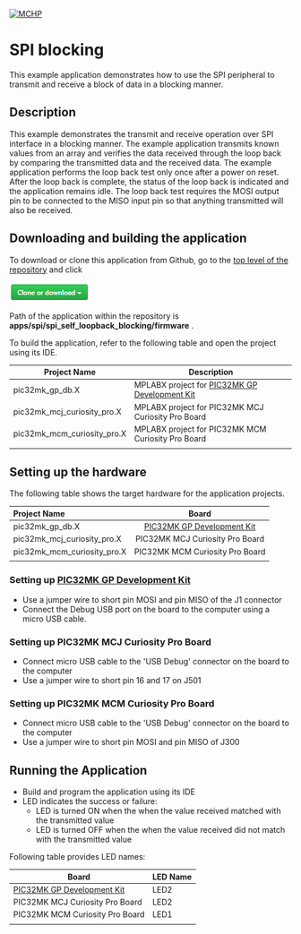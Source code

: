 [![MCHP](https://www.microchip.com/ResourcePackages/Microchip/assets/dist/images/logo.png)](https://www.microchip.com)

# SPI blocking

This example application demonstrates how to use the SPI peripheral to transmit and receive a block of data in a blocking manner.

## Description

This example demonstrates the transmit and receive operation over SPI interface in a blocking manner. The example application transmits known values from an array and verifies the data received through the loop back by comparing the transmitted data and the received data. The example application performs the loop back test only once after a power on reset. After the loop back is complete, the status of the loop back is indicated and the application remains idle. The loop back test requires the MOSI output pin to be connected to the MISO input pin so that anything transmitted will also be received.

## Downloading and building the application

To download or clone this application from Github, go to the [top level of the repository](https://github.com/Microchip-MPLAB-Harmony/csp_apps_pic32mk) and click

![clone](../../../docs/images/clone.png)

Path of the application within the repository is **apps/spi/spi_self_loopback_blocking/firmware** .

To build the application, refer to the following table and open the project using its IDE.

| Project Name      | Description                                    |
| ----------------- | ---------------------------------------------- |
| pic32mk_gp_db.X | MPLABX project for [PIC32MK GP Development Kit](https://www.microchip.com/developmenttools/ProductDetails/dm320106) |
| pic32mk_mcj_curiosity_pro.X | MPLABX project for PIC32MK MCJ Curiosity Pro Board |
| pic32mk_mcm_curiosity_pro.X | MPLABX project for PIC32MK MCM Curiosity Pro Board |
|||

## Setting up the hardware

The following table shows the target hardware for the application projects.

| Project Name| Board|
|:---------|:---------:|
| pic32mk_gp_db.X | [PIC32MK GP Development Kit](https://www.microchip.com/developmenttools/ProductDetails/dm320106) |
| pic32mk_mcj_curiosity_pro.X | PIC32MK MCJ Curiosity Pro Board |
| pic32mk_mcm_curiosity_pro.X | PIC32MK MCM Curiosity Pro Board |
|||

### Setting up [PIC32MK GP Development Kit](https://www.microchip.com/developmenttools/ProductDetails/dm320106)

- Use a jumper wire to short pin MOSI and pin MISO of the J1 connector
- Connect the Debug USB port on the board to the computer using a micro USB cable.

### Setting up PIC32MK MCJ Curiosity Pro Board

- Connect micro USB cable to the 'USB Debug' connector on the board to the computer
- Use a jumper wire to short pin 16 and 17 on J501

### Setting up PIC32MK MCM Curiosity Pro Board

- Connect micro USB cable to the 'USB Debug' connector on the board to the computer
- Use a jumper wire to short pin MOSI and pin MISO of J300

## Running the Application

- Build and program the application using its IDE
- LED indicates the success or failure:
  - LED is turned ON when the when the value received matched with the transmitted value
  - LED is turned OFF when the when the value received did not match with the transmitted value

Following table provides LED names:

| Board      | LED Name |
| ---------- |--------- |
| [PIC32MK GP Development Kit](https://www.microchip.com/developmenttools/ProductDetails/dm320106) | LED2 |
|  PIC32MK MCJ Curiosity Pro Board  | LED2 |
|  PIC32MK MCM Curiosity Pro Board  | LED1  |
||||
